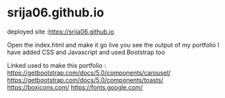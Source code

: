 # srija06.github.io

deployed site :https://srija06.github.io

Open the index.html and make it go live you see the output of my portfolio 
I have added CSS and Javascript and used Bootstrap too 

Linked used to make this portfolio :
https://getbootstrap.com/docs/5.0/components/carousel/
https://getbootstrap.com/docs/5.0/components/toasts/
https://boxicons.com/
https://fonts.google.com/
